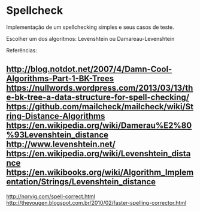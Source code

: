 # Spellcheck

Implementação de um spellchecking simples e seus casos de teste.

Escolher um dos algoritmos: Levenshtein ou Damareau-Levenshtein

Referências: 

  http://blog.notdot.net/2007/4/Damn-Cool-Algorithms-Part-1-BK-Trees
  https://nullwords.wordpress.com/2013/03/13/the-bk-tree-a-data-structure-for-spell-checking/
  https://github.com/mailcheck/mailcheck/wiki/String-Distance-Algorithms
  https://en.wikipedia.org/wiki/Damerau%E2%80%93Levenshtein_distance
  http://www.levenshtein.net/
  https://en.wikipedia.org/wiki/Levenshtein_distance
  https://en.wikibooks.org/wiki/Algorithm_Implementation/Strings/Levenshtein_distance
--
  http://norvig.com/spell-correct.html
  http://theyougen.blogspot.com.br/2010/02/faster-spelling-corrector.html
